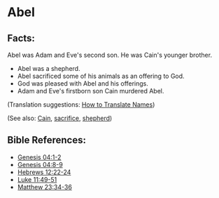 # Abel  #

## Facts: ##

Abel was Adam and Eve's second son. He was Cain's younger brother.

 * Abel was a shepherd.
 * Abel sacrificed some of his animals as an offering to God.
 * God was pleased with Abel and his offerings.
 * Adam and Eve's firstborn son Cain murdered Abel.

(Translation suggestions: [How to Translate Names](en/ta-vol1/translate/man/translate-names)) 

(See also: [Cain](../other/cain.md), [sacrifice](../other/sacrifice.md), [shepherd](../other/shepherd.md))

## Bible References: ##

* [Genesis 04:1-2](en/tn/gen/help/04/01)
* [Genesis 04:8-9](en/tn/gen/help/04/08)
* [Hebrews 12:22-24](en/tn/heb/help/12/22)
* [Luke 11:49-51](en/tn/luk/help/11/49)
* [Matthew 23:34-36](en/tn/mat/help/23/34)